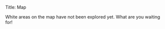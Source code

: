 Title: Map

<link rel="stylesheet" href="/css/leaflet.css" />
<script src="/javascript/leaflet.js"></script>
<link rel="stylesheet" href="/css/Control.FullScreen.css" />
<script src="/javascript/Control.FullScreen.js"></script>
<link rel="stylesheet" href="/css/leaflet-custom.css" />

<div id="map">
<script>
var mapsize = 8256;
var map = L.map('map', {
    maxZoom:25,
    minZoom:22,
    maxNativeZoom:24,
    fullscreenControl: true,
    crs: L.CRS.Simple
}).setView([0,0], 23);
var southWest = map.unproject([0, mapsize], map.options.maxNativeZoom);
var northEast = map.unproject([mapsize, 0], map.options.maxNativeZoom);
map.setMaxBounds(new L.LatLngBounds(southWest, northEast));
L.tileLayer('http://maps.ayntest.net/tiles/{z}/map_{x}_{y}.png', {
            maxZoom: 25,
            maxNativeZoom:24,
            tileSize: 344,
}).addTo(map);
map.setView(map.unproject([mapsize/4,mapsize/4]));
</script>

</div>

White areas on the map have not been explored yet. What are you waiting for!
